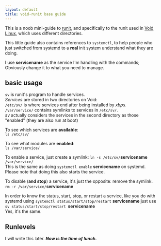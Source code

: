 ```yaml
---
layout: default
title: void-runit base guide
---
```


This is a noob mini-guide to [runit](smarden.org/runit/), and specifically to the runit used in [Void Linux](http://voidlinux.eu), which uses different directories.  
  
This little guide also contains references to `systemctl`, to help people who just switched from systemd to a **real** init system understand what they are doing.  
  
I use **servicename** as the service I'm handling with the commands; Obviously change it to what you need to manage.  
  
<h2>basic usage</h2>

`sv` is runit's program to handle services.  
*Services* are stored in two directories on Void:  
`/etc/sv/` is where services end after being installed by *xbps*.  
`/var/service/` contains symlinks to services in `/etc/sv/`.  
*sv* actually considers the services in the second directory as those "enabled" (they are also run at boot)  

To see which services are **available**:  
`ls /etc/sv/`  
  
To see what modules are **enabled**:  
`ls /var/service/`  
  
To enable a service, just create a symlink:
`ln -s /etc/sv/`**servicename**` /var/service/`  
This is the same as doing `systemctl enable` **servicename** on systemd.  
Please note that doing this also starts the service.  

To disable (**and stop**) a service, it's just the opposite: remove the symlink.
`rm -r /var/service/`**servicename**  
  
In order to know the status, start, stop, or restart a service, like you do with systemd using `systemctl status/start/stop/restart` **servicename** just use `sv status/start/stop/restart `**servicename**  
Yes, it's the same.  
  
<h2>Runlevels</h2>
  
I will write this later. ***Now is the time of lunch.***
